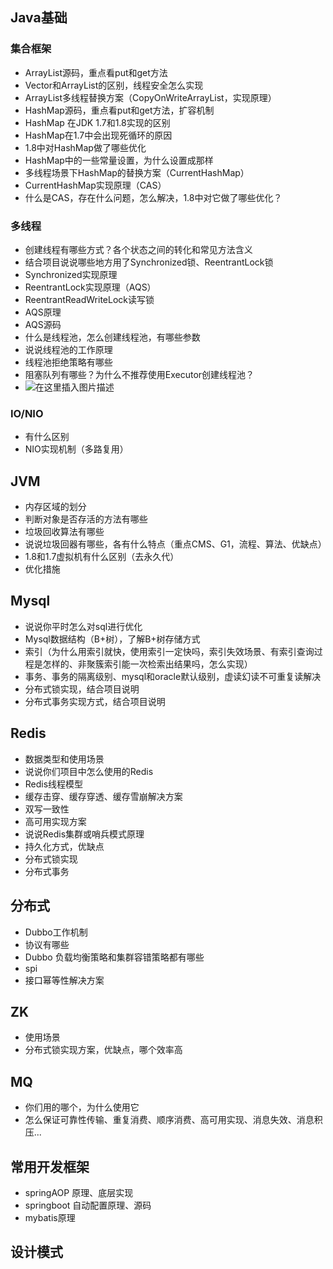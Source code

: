 ## Java基础

### 集合框架

* ArrayList源码，重点看put和get方法
* Vector和ArrayList的区别，线程安全怎么实现
* ArrayList多线程替换方案（CopyOnWriteArrayList，实现原理）
* HashMap源码，重点看put和get方法，扩容机制
* HashMap 在JDK 1.7和1.8实现的区别
* HashMap在1.7中会出现死循环的原因
* 1.8中对HashMap做了哪些优化
* HashMap中的一些常量设置，为什么设置成那样
* 多线程场景下HashMap的替换方案（CurrentHashMap）
* CurrentHashMap实现原理（CAS）
* 什么是CAS，存在什么问题，怎么解决，1.8中对它做了哪些优化？

### 多线程

* 创建线程有哪些方式？各个状态之间的转化和常见方法含义
* 结合项目说说哪些地方用了Synchronized锁、ReentrantLock锁
* Synchronized实现原理
* ReentrantLock实现原理（AQS）
* ReentrantReadWriteLock读写锁
* AQS原理
* AQS源码
* 什么是线程池，怎么创建线程池，有哪些参数
* 说说线程池的工作原理
* 线程池拒绝策略有哪些
* 阻塞队列有哪些？为什么不推荐使用Executor创建线程池？
*  ![在这里插入图片描述](https://github.com/tony-wnx/DailyImprove/blob/master/docs/Interview/img/Java面试复习.png)

### IO/NIO

* 有什么区别
* NIO实现机制（多路复用）

## JVM

* 内存区域的划分
* 判断对象是否存活的方法有哪些
* 垃圾回收算法有哪些
* 说说垃圾回器有哪些，各有什么特点（重点CMS、G1，流程、算法、优缺点）
* 1.8和1.7虚拟机有什么区别（去永久代）
* 优化措施

## Mysql

* 说说你平时怎么对sql进行优化
* Mysql数据结构（B+树），了解B+树存储方式
* 索引（为什么用索引就快，使用索引一定快吗，索引失效场景、有索引查询过程是怎样的、非聚簇索引能一次检索出结果吗，怎么实现）
* 事务、事务的隔离级别、mysql和oracle默认级别，虚读幻读不可重复读解决
* 分布式锁实现，结合项目说明
* 分布式事务实现方式，结合项目说明

## Redis

* 数据类型和使用场景
* 说说你们项目中怎么使用的Redis
* Redis线程模型
* 缓存击穿、缓存穿透、缓存雪崩解决方案
* 双写一致性
* 高可用实现方案
* 说说Redis集群或哨兵模式原理
* 持久化方式，优缺点
* 分布式锁实现
* 分布式事务

## 分布式

* Dubbo工作机制
* 协议有哪些
* Dubbo 负载均衡策略和集群容错策略都有哪些
* spi
* 接口幂等性解决方案

## ZK

* 使用场景
* 分布式锁实现方案，优缺点，哪个效率高

## MQ

* 你们用的哪个，为什么使用它
* 怎么保证可靠性传输、重复消费、顺序消费、高可用实现、消息失效、消息积压...

## 常用开发框架

* springAOP 原理、底层实现
* springboot 自动配置原理、源码
* mybatis原理

## 设计模式
